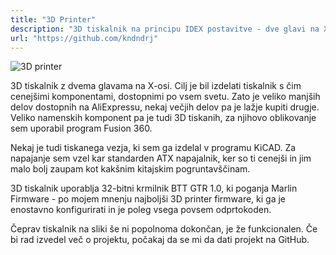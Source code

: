 ```yaml
---
title: "3D Printer"
description: "3D tiskalnik na principu IDEX postavitve - dve glavi na X-osi."
url: "https://github.com/kndndrj"
---
```


![3D printer](/images/3d_printer_render.png)

3D tiskalnik z dvema glavama na X-osi. Cilj je bil izdelati tiskalnik s čim
cenejšimi komponentami, dostopnimi po vsem svetu. Zato je veliko manjših delov
dostopnih na AliExpressu, nekaj večjih delov pa je lažje kupiti drugje. Veliko
namenskih komponent pa je tudi 3D tiskanih, za njihovo oblikovanje sem uporabil
program Fusion 360.

Nekaj je tudi tiskanega vezja, ki sem ga izdelal v programu KiCAD. Za napajanje
sem vzel kar standarden ATX napajalnik, ker so ti cenejši in jim malo bolj
zaupam kot kakšnim kitajskim pogruntavščinam.

3D tiskalnik uporablja 32-bitni krmilnik BTT GTR 1.0, ki poganja Marlin
Firmware - po mojem mnenju najboljši 3D printer firmware, ki ga je enostavno
konfigurirati in je poleg vsega povsem odprtokoden.

Čeprav tiskalnik na sliki še ni popolnoma dokončan, je že funkcionalen. Če bi
rad izvedel več o projektu, počakaj da se mi da dati projekt na GitHub.
